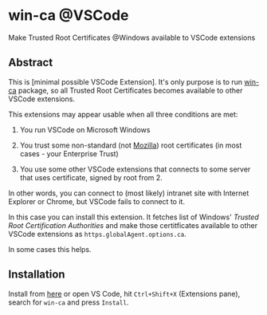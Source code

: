 # win-ca @VSCode

Make Trusted Root Certificates @Windows available to VSCode extensions

## Abstract

This is [minimal possible VSCode Extension].
It's only purpose is to run [win-ca][] package,
so all Trusted Root Certificates becomes
available to other VSCode extensions.

This extensions may appear usable when all three conditions are met:

1. You run VSCode on Microsoft Windows

2. You trust some non-standard (not [Mozilla][]) root certificates
(in most cases - your Enterprise Trust)

3. You use some other VSCode extensions that connects to some server
that uses certificate, signed by root from 2.

In other words,
you can connect to
(most likely) intranet site
with Internet Explorer or Chrome,
but VSCode fails to connect to it.

In this case you can install this extension.
It fetches list of Windows'
*Trusted Root Certification Authorities*
and make those certitficates available
to other VSCode extensions as `https.globalAgent.options.ca`.

In some cases this helps.

## Installation

Install from [here][ukoloff.win-ca] or open VS Code,
hit `Ctrl+Shift+X` (Extensions pane),
search for `win-ca` and press `Install`.

[win-ca]: https://ukoloff@github.com/ukoloff/win-ca
[Mozilla]: https://wiki.mozilla.org/CA/Included_Certificates
[ukoloff.win-ca]: https://marketplace.visualstudio.com/items?itemName=ukoloff.win-ca
